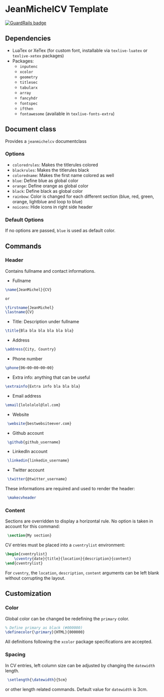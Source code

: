 # JeanMichelCV Template

[![GuardRails badge](https://badges.production.guardrails.io/macarrie/jeanmichelcv.svg)](https://www.guardrails.io)

## Dependencies

- LuaTex or XeTex (for custom font, installable via `texlive-luatex` or `texlive-xetex` packages)
- Packages:
    - `inputenc`
    - `xcolor`
    - `geometry`
    - `titlesec`
    - `tabularx`
    - `array`
    - `fancyhdr`
    - `fontspec`
    - `ifthen`
    - `fontawesome` (available in `texlive-fonts-extra`)

## Document class

Provides a `jeanmichelcv` documentclass

### Options

- `coloredrules`: Makes the titlerules colored
- `blackrules`: Makes the titlerules black
- `coloredname`: Makes the first name colored as well
- `blue`: Define blue as global color
- `orange`: Define orange as global color
- `black`: Define black as global color
- `rainbow`: Color is changed for each different section (blue, red, green, orange, lightblue and loop to blue)
- `noicons`: Hide icons in right side header

### Default Options

If no options are passed, `blue` is used as default color.

## Commands

### Header

Contains fullname and contact informations.

- Fullname
```latex
\name{JeanMichel}{CV}

or

\firstname{JeanMichel}
\lastname{CV}
```

- Title: Description under fullname
```latex
\title{Bla bla bla bla bla bla}
```

- Address
```latex
\address{City, Country}
```

- Phone number
```latex
\phone{06~00~00~00~00}
```

- Extra info: anything that can be useful
```latex
\extrainfo{Extra info bla bla bla}
```

- Email address
```latex
\email{lolololol@lol.com}
```

- Website
```latex
 \website{bestwebsiteever.com}
```

- Github account
```latex
 \github{github_username}
```

- LinkedIn account
```latex
 \linkedin{linkedin_username}
```

- Twitter account
```latex
 \twitter{@twitter_username}
```

These informations are required and used to render the header:
```latex
 \makecvheader
```

### Content

Sections are overridden to display a horizontal rule. No option is taken in account for this command:
```latex
 \section{My section}
```

CV entries must be placed into a `cventrylist` environment:
```latex
\begin{cventrylist}
    \cventry{date}{title}{location}{description}{content}
\end{cventrylist}
```
For `cventry`, the `location`, `description`, `content` arguments can be left blank without corrupting the layout.

## Customization

### Color

Global color can be changed be redefining the `primary` color.
```latex
% Define primary as black (#000000)
\definecolor{\primary}{HTML}{000000}
```
All definitions following the `xcolor` package specifications are accepted.

### Spacing

In CV entries, left column size can be adjusted by changing the `datewidth` length.
```latex
 \setlength{\datewidth}{5cm}
```
or other length related commands.
Default value for `datewidth` is 3cm.
